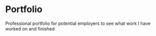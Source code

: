 # Portfolio
Professional portfolio for potential employers to see what work I have worked on and finished
